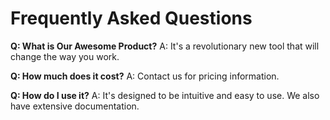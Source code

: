 # Frequently Asked Questions

**Q: What is Our Awesome Product?**
A: It's a revolutionary new tool that will change the way you work.

**Q: How much does it cost?**
A: Contact us for pricing information.

**Q: How do I use it?**
A: It's designed to be intuitive and easy to use. We also have extensive documentation.
